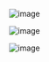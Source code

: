  ![image](https://github.com/nguyenngocdung18/RootMe/assets/134156226/82dc2477-a1e7-46de-a40b-c883ea17ff98)

![image](https://github.com/nguyenngocdung18/RootMe/assets/134156226/dcd44a7f-9409-45c2-948f-2e9659135e39)

![image](https://github.com/nguyenngocdung18/RootMe/assets/134156226/72d2ec7a-c758-4d0e-91ce-80a65cd4c0b2)
